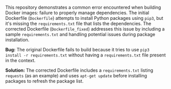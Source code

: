 This repository demonstrates a common error encountered when building Docker images: failure to properly manage dependencies. The initial Dockerfile (`Dockerfile`) attempts to install Python packages using `pip3`, but it's missing the `requirements.txt` file that lists the dependencies. The corrected Dockerfile (`Dockerfile_fixed`) addresses this issue by including a sample `requirements.txt` and handling potential issues during package installation.

**Bug:**
The original Dockerfile fails to build because it tries to use `pip3 install -r requirements.txt` without having a `requirements.txt` file present in the context.

**Solution:**
The corrected Dockerfile includes a `requirements.txt` listing `requests` (as an example) and uses `apt-get update` before installing packages to refresh the package list.
